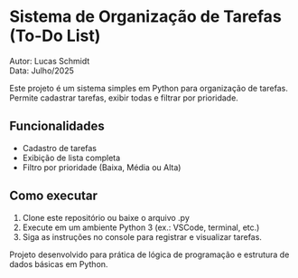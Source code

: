 
# Sistema de Organização de Tarefas (To-Do List)

Autor: Lucas Schmidt  
Data: Julho/2025

Este projeto é um sistema simples em Python para organização de tarefas. Permite cadastrar tarefas, exibir todas e filtrar por prioridade.

## Funcionalidades
- Cadastro de tarefas
- Exibição de lista completa
- Filtro por prioridade (Baixa, Média ou Alta)

## Como executar
1. Clone este repositório ou baixe o arquivo .py
2. Execute em um ambiente Python 3 (ex.: VSCode, terminal, etc.)
3. Siga as instruções no console para registrar e visualizar tarefas.

Projeto desenvolvido para prática de lógica de programação e estrutura de dados básicas em Python.
